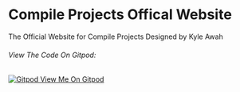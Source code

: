 # Compile Projects Offical Website
The Official Website for Compile Projects
Designed by Kyle Awah

###### View The Code On Gitpod:
[![Gitpod View Me On Gitpod](https://img.shields.io/badge/Gitpod-Ready--to--Code-blue?logo=gitpod)](https://gitpod.io/#https://github.com/kylehalo/compileprojects.git) 

